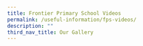 ```yaml
---
title: Frontier Primary School Videos
permalink: /useful-information/fps-videos/
description: ""
third_nav_title: Our Gallery
---
```

